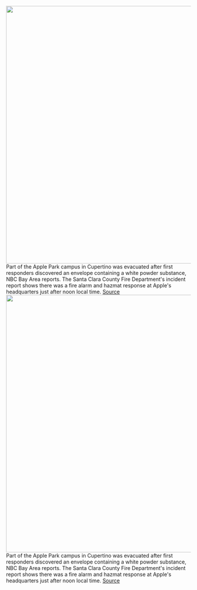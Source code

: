 <img src='https://cdn.vox-cdn.com/thumbor/jiylj9AKd__ZV14F8TK0Q475PVY=/0x0:5472x3648/1200x800/filters:focal(2299x1387:3173x2261)/cdn.vox-cdn.com/uploads/chorus_image/image/70627445/1236193001.0.jpg' width='700px' /><br/>
Part of the Apple Park campus in Cupertino was evacuated after first responders discovered an envelope containing a white powder substance, NBC Bay Area reports. The Santa Clara County Fire Department's incident report shows there was a fire alarm and hazmat response at Apple's headquarters just after noon local time.
<a href='https://www.theverge.com/2022/3/15/22979944/apple-park-campus-evacuated-white-powder-substance'> Source <a/><img src='https://cdn.vox-cdn.com/thumbor/jiylj9AKd__ZV14F8TK0Q475PVY=/0x0:5472x3648/1200x800/filters:focal(2299x1387:3173x2261)/cdn.vox-cdn.com/uploads/chorus_image/image/70627445/1236193001.0.jpg' width='700px' /><br/>
Part of the Apple Park campus in Cupertino was evacuated after first responders discovered an envelope containing a white powder substance, NBC Bay Area reports. The Santa Clara County Fire Department's incident report shows there was a fire alarm and hazmat response at Apple's headquarters just after noon local time.
<a href='https://www.theverge.com/2022/3/15/22979944/apple-park-campus-evacuated-white-powder-substance'> Source <a/>
